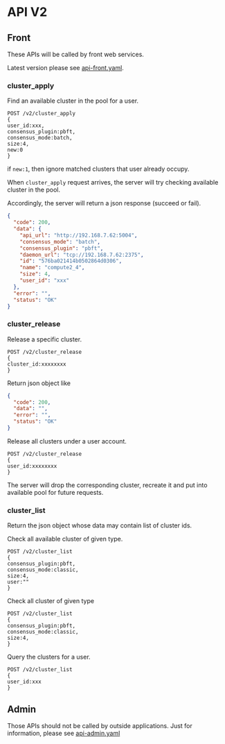 # API V2

## Front
These APIs will be called by front web services.

Latest version please see [api-front.yaml](api-front.yaml).

### cluster_apply

Find an available cluster in the pool for a user.

```
POST /v2/cluster_apply
{
user_id:xxx,
consensus_plugin:pbft,
consensus_mode:batch,
size:4,
new:0
}
```

if `new:1`, then ignore matched clusters that user already occupy.

When `cluster_apply` request arrives, the server will try checking  available cluster in the pool.

Accordingly, the server will return a json response (succeed or fail).
```json
{
  "code": 200,
  "data": {
    "api_url": "http://192.168.7.62:5004",
    "consensus_mode": "batch",
    "consensus_plugin": "pbft",
    "daemon_url": "tcp://192.168.7.62:2375",
    "id": "576ba021414b0502864d0306",
    "name": "compute2_4",
    "size": 4,
    "user_id": "xxx"
  },
  "error": "",
  "status": "OK"
}
```

### cluster_release

Release a specific cluster.

```
POST /v2/cluster_release
{
cluster_id:xxxxxxxx
}
```

Return json object like
```json
{
  "code": 200,
  "data": "",
  "error": "",
  "status": "OK"
}
```

Release all clusters under a user account.

```
POST /v2/cluster_release
{
user_id:xxxxxxxx
}
```

The server will drop the corresponding cluster, recreate it and put into available pool for future requests.

### cluster_list

Return the json object whose data may contain list of cluster ids.

Check all available cluster of given type.

```
POST /v2/cluster_list
{
consensus_plugin:pbft,
consensus_mode:classic,
size:4,
user:""
}
```

Check all cluster of given type

```
POST /v2/cluster_list
{
consensus_plugin:pbft,
consensus_mode:classic,
size:4,
}
```

Query the clusters for a user.

```
POST /v2/cluster_list
{
user_id:xxx
}
```

## Admin
Those APIs should not be called by outside applications. Just for
information, please see [api-admin.yaml](api-admin.yaml)
